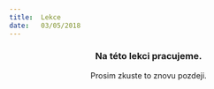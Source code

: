 ```yaml
---
title:  Lekce
date:   03/05/2018
---
```


### <center>Na této lekci pracujeme.</center>
<center>Prosim zkuste to znovu pozdeji.</center>